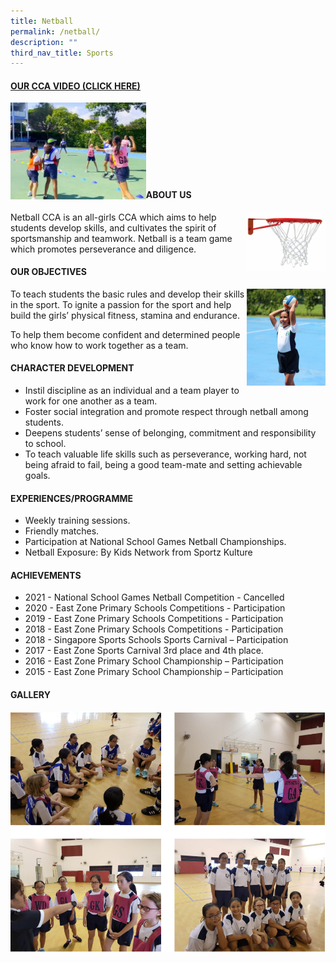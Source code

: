 ```yaml
---
title: Netball
permalink: /netball/
description: ""
third_nav_title: Sports
---
```

<h4><strong><a title="Our CCA Video (Click here)" href="https://drive.google.com/file/d/1u4lsBXIvKAESi4AgxcfNR0-nTNYkgNZ-/view" target="_blank" rel="noopener">OUR CCA VIDEO (CLICK HERE)</a></strong></h4>
<a href="https://drive.google.com/file/d/1u4lsBXIvKAESi4AgxcfNR0-nTNYkgNZ-/view"><img style="width: 43%;" src="/images/nb1.jpg" align = "left" /></a><br><br><br><br><br><br><br>
<h4><strong>ABOUT US</strong></h4>
<img style="width: 25%;" src="/images/nb2.png" align = "right" />
<p>Netball CCA is an all-girls CCA which aims to help students develop skills, and cultivates the spirit of sportsmanship and teamwork.&nbsp;Netball is a team game which promotes perseverance and diligence.</p>
<h4><strong>OUR OBJECTIVES</strong></h4>
<img style="width: 25%;" src="/images/nb3.jpg" align = "right" />
<p>To teach students the basic rules and develop their skills in the sport. To ignite a passion for the sport and help build the girls&rsquo; physical fitness, stamina and endurance.</p>
<p>To help them become confident and determined people who know how to work together as a team.</p>
<h4><strong>CHARACTER DEVELOPMENT</strong></h4>
<ul>
<li>Instil discipline as an individual and a team player to work for one another as a team.</li>
<li>Foster social integration and promote respect through netball among students.</li>
<li>Deepens students&rsquo; sense of belonging, commitment and responsibility to school.</li>
<li>To teach valuable life skills such as perseverance, working hard, not being afraid to fail, being a good team-mate and setting achievable goals.</li>
</ul>
<h4><strong>EXPERIENCES/PROGRAMME</strong></h4>
<ul>
<li>Weekly training sessions.</li>
<li>Friendly matches.</li>
<li>Participation at National School Games Netball Championships.</li>
<li>Netball Exposure: By Kids Network from Sportz Kulture</li>
</ul>
<h4><strong>ACHIEVEMENTS</strong></h4>
<ul>
<li>2021 - National School Games Netball Competition - Cancelled</li>
<li>2020 - East Zone Primary Schools Competitions - Participation</li>
<li>2019 - East Zone Primary Schools Competitions - Participation</li>
<li>2018 - East Zone Primary Schools Competitions - Participation</li>
<li>2018 - Singapore Sports Schools Sports Carnival &ndash; Participation</li>
<li>2017 - East Zone Sports Carnival 3rd place and 4th place.</li>
<li>2016 - East Zone Primary School Championship &ndash; Participation</li>
<li>2015 - East Zone Primary School Championship &ndash; Participation</li>
</ul>
<h4><strong>GALLERY</strong></h4>
<img src="/images/nb4.png">
